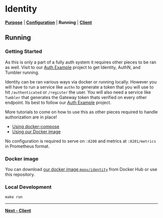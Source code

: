 # Identity
**[Purpose](README.md)** | **[Configuration](CONFIGURATION.md)** | **Running** | **[Client](../pkg/client/README.md)**

## Running

### Getting Started

As this is only a part of a fully auth system it requires other pieces to be ran as well. Visit to our [Auth Example](https://github.com/moov-io/auth-example) project to get Identity, AuthN, and Tumbler running.

Identity can be ran various ways via docker or running locally. However you will have to run a service like `authn` to generate a token that you will use to hit `/authenticated` or `/register` the user. You will also need a service like `Tumbler` that generates the Gateway token thats verified on every other endpoint. Its best to follow our [Auth Example](https://github.com/moov-io/auth-example) project.

More tutorials to come on how to use this as other pieces required to handle authorization are in place!

- [Using docker-compose](#local-development)
- [Using our Docker image](#docker-image)

No configuration is required to serve on `:8200` and metrics at `:8201/metrics` in Prometheus format.

### Docker image

You can download [our docker image `moov/identity`](https://hub.docker.com/r/moov/identity/) from Docker Hub or use this repository. 

### Local Development

```
make run
```

---
**[Next - Client](../pkg/client/README.md)**